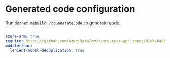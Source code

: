 # Generated code configuration

Run `dotnet msbuild /t:GenerateCode` to generate code.

``` yaml

azure-arm: true
require: https://github.com/AzureDataBox/azure-rest-api-specs/blob/64dceff9f76684126f2dfa330048d6849a433c2b/specification/databox/resource-manager/readme.md
modelerfour:
  lenient-model-deduplication: true
```

